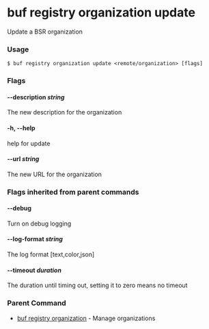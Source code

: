 # buf registry organization update

Update a BSR organization

### Usage

```console
$ buf registry organization update <remote/organization> [flags]
```

### Flags

#### \--description _string_

The new description for the organization

#### \-h, --help

help for update

#### \--url _string_

The new URL for the organization

### Flags inherited from parent commands

#### \--debug

Turn on debug logging

#### \--log-format _string_

The log format \[text,color,json\]

#### \--timeout _duration_

The duration until timing out, setting it to zero means no timeout

### Parent Command

- [buf registry organization](../) - Manage organizations
